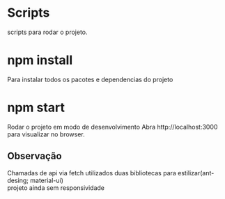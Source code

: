 # Scripts
scripts para rodar o projeto.

<h1>npm install</h1>
Para instalar todos os pacotes e dependencias do projeto

<h1>npm start</h1>
Rodar o projeto em modo de desenvolvimento
Abra http://localhost:3000 para visualizar no browser.

## Observação 
Chamadas de api via fetch 
utilizados duas bibliotecas para estilizar(ant-desing; material-ui)<br>
projeto ainda sem responsividade

